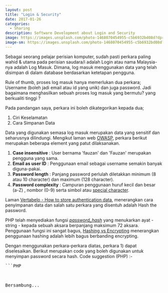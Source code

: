 ```yaml
---
layout: post
title: "Login & Security"
date: 2017-01-26
categories:
  - Sharing
description: Software Development about Login and Security
image: https://images.unsplash.com/photo-1468070454955-c5b6932bd08d?dpr=1&auto=format&fit=crop&w=1500&h=860&q=80
image-sm: https://images.unsplash.com/photo-1468070454955-c5b6932bd08d?dpr=1&auto=format&fit=crop&w=500&h=300&q=80
---
```


Sebagai seorang pelajar perisian komputer, sudah pasti perkara paling wahid & utama pada perisian saudara/i
adalah Login atau nama Malaysia-nya adalah Log Masuk. Dimana, log masuk menggunakan data yang telah disimpan
di dalam database berdasarkan ketetapan pengguna.

Rule of thumb, proses log masuk hanya memerlukan dua perkara; Username (boleh jadi email atau id yang unik) dan juga
password. Jadi bagaimana menghasilkan sebuah proses log masuk yang bermutu? yang berkualiti tinggi ?

Pada pandangan saya, perkara ini boleh dikategorikan kepada dua; 
1) Ciri Keselamatan 
2) Cara Simpanan Data

Data yang digunakan semasa log masuk merupakan data yang sensitif dan seharusnya dilindungi.
Mengikut laman web [OWASP](http://www.owasp.org/index.php/Authentication_Cheat_Sheet "OWASP"), perkara berikut merupakan beberapa element yang patut dilaksanakan.


1. __Case insensitive__ : User bernama 'fauzan' dan 'Fauzan' merupakan pengguna yang sama.
2. __Email as user ID__ : Penggunaan email sebagai username semakin banyak diguna-pakai.
3. __Password length__ : Panjang password perlulah diletakkan minimum (8 atau 10 character) dan maximum (128 character).
4. __Password complexity__ : Campuran penggunaan huruf kecil dan besar (a-Z) , nombor (0-9) serta simbol atau [special character](http://www.owasp.org/index.php/Password_special_characters).


Laman [Vertabelo - How to store authentication data](http://www.vertabelo.com/blog/technical-articles/how-to-store-authentication-data-in-a-database-part-1),
menerangkan cara penyimpanan data dan salah satu perkara yang disentuh adalah Hash the password.

PHP telah menyediakan fungsi [*password_hash*](http://php.net/manual/en/function.password-hash.php) yang menukarkan ayat - string - kepada sebuah aksara berpanjang maksimum 72 aksara.
Penggunaan fungsi ini sangat bagus, [Hashing vs Encrypting](http://www.darkreading.com/safely-storing-user-passwords-hashing-vs-encrypting/a/d-id/1269374)
menerangkan penggunaan hashing adalah lebih bagus berbanding encrypting.

Dengan menggunakan perkara-perkara diatas, perkara 1) dapat diselesaikan.
Berikut merupakan code yang boleh digunakan untuk menyimpan password secara hash.
Code suggestion (PHP) :-

<pre>
```PHP
<?php
//Variable yang akan di-hash (password pengguna)
$string_password = 'passwordsaya123';

//Hash password menggunakan format BCRYPT & fungsi password_hash()
$hashed_password = password_hash($string_password, PASSWORD_BCRYPT);

/*
* php akan mengubah $string_password kepada 
* $2y$10$hrT7ZPYuK3IaHwKTDNJ9D.xUf6iTuha0rRUGIsYwEyNfze/l82DXK
* dengan length 60 character.
* $hashed_password yang sudah di-Hash akan disimpan ke dalam database.
*/

/*
* Cara untuk melihat sekiranya password yang dihash sama atau tidak
* $value_from_DB merupakan password dari Database dan $value_from_user 
* input dari user
*/

password_verify($value_from_user, $value_from_DB)

/*
* password_verify akan return TRUE atau FALSE value
* dan sangat sesuai untuk membuat If/Else
*/

if (password_verify($value_from_user, $value_from_DB)) {

//return TRUE jika password sama
echo 'password sama';

} else {

//return FALSE jika password tidak sama
echo 'password tidak sama';

}
```
</pre>

Bersambung...